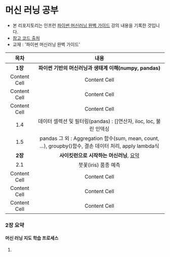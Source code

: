 # 머신 러닝 공부
* 본 리포지토리는 인프런 [파이썬 머신러닝 완벽 가이드](https://www.inflearn.com/course/%ED%8C%8C%EC%9D%B4%EC%8D%AC-%EB%A8%B8%EC%8B%A0%EB%9F%AC%EB%8B%9D-%EC%99%84%EB%B2%BD%EA%B0%80%EC%9D%B4%EB%93%9C/dashboard) 강의 내용을 기록한 것입니다.
* [참고 코드 출처](https://github.com/chulminkw/PerfectGuide)
* 교재 : '파이썬 머신러닝 완벽 가이드'

| 목차 | 내용 | 
| :------------: | :-------------: |
| **1장** | **파이썬 기반의 머신러닝과 생태계 이해(numpy, pandas)** | 
| Content Cell | Content Cell |
| Content Cell | Content Cell |
| Content Cell | Content Cell |
| 1.4 | 데이터 셀렉션 및 필터링(pandas) : []연산자, iloc, loc, 불린 인덱싱  |
| 1.5 | pandas 그 외 : Aggregation 함수(sum, mean, count, ...), groupby()함수, 결손 데이터 처리, apply lambda식 |
|  **2장** | **사이킷런으로 시작하는 머신러닝**, [요약](#2장-요약) |
| 2.1 | 붓꽃(iris) 품종 예측 |
| Content Cell | Content Cell |
| Content Cell | Content Cell |
| Content Cell | Content Cell |





### 2장 요약
#### 머신 러닝 지도 학습 프로세스
1. 
